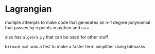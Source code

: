 # Lagrangian
multiple attempts to make code that generates an n-1 degree polynomial that passes by n points in python and c++

also has `algebra.py` that can be used for other stuff

`bitmask_mul` was a test to make a faster term simplifier using bitmasks
